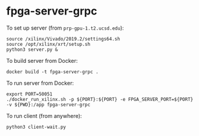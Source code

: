 # fpga-server-grpc

To set up server (from `prp-gpu-1.t2.ucsd.edu`):
```
source /xilinx/Vivado/2019.2/settings64.sh
source /opt/xilinx/xrt/setup.sh
python3 server.py &
```

To build server from Docker:
```
docker build -t fpga-server-grpc .
```

To run server from Docker:
```
export PORT=50051
./docker_run_xilinx.sh -p ${PORT}:${PORT} -e FPGA_SERVER_PORT=${PORT} -v ${PWD}:/app fpga-server-grpc
```

To run client (from anywhere):
```
python3 client-wait.py
```
